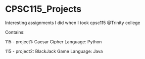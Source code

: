 # CPSC115_Projects
Interesting assignments I did when I took cpsc115 @Trinity college

Contains:

115 - project1:
Caesar Cipher
Language: Python

115 - project2:
BlackJack Game
Language: Java